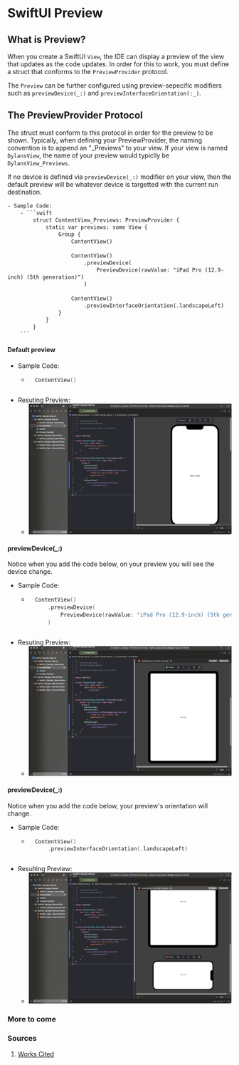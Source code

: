 # SwiftUI Preview

## What is Preview?

When you create a SwiftUI `View`, the IDE can display a preview of the view that updates as the code updates. In order for this to work, you must define a struct that conforms to the `PreviewProvider` protocol.

The `Preview` can be further configured using preview-sepecific modifiers such as `previewDevice(_:)` and `previewInterfaceOrientation(:_)`.

## The PreviewProvider Protocol

The struct must conform to this protocol in order for the preview to be shown. Typically, when defining your PreviewProvider, the naming convention is to append an "_Previews" to your view. If your view is named `DylansView`, the name of your preview would typiclly be `DylansView_Previews`.

If no device is defined via `previewDevice(_:)` modifier on your view, then the default preview will be whatever device is targetted with the current run destination.

    - Sample Code:
        - ```swift
            struct ContentView_Previews: PreviewProvider {
                static var previews: some View {
                    Group {
                        ContentView()

                        ContentView()
                            .previewDevice(
                                PreviewDevice(rawValue: "iPad Pro (12.9-inch) (5th generation)")
                            )

                        ContentView()
                            .previewInterfaceOrientation(.landscapeLeft)
                    }
                }
            }
        ```

#### Default preview
- Sample Code:
    - ```swift
        ContentView()
    ```
- Resuting Preview:
    - ![iPhone Preview](images/iPhone-Preview.png)

#### previewDevice(_:)

Notice when you add the code below, on your preview you will see the device change. 

- Sample Code:
    - ```swift
        ContentView()
            .previewDevice(
                PreviewDevice(rawValue: "iPad Pro (12.9-inch) (5th generation)")
            )
    ```
- Resuting Preview:
    - ![iPad Preview](images/iPad-Preview.png)


#### previewDevice(_:)
Notice when you add the code below, your preview's orientation will change.

- Sample Code:
    - ```swift
        ContentView()
            .previewInterfaceOrientation(.landscapeLeft)
    ```

- Resulting Preview:
    - ![Landscape Preview](images/iPhone-Landscape-Preview.png)



### More to come

### Sources
1. [Works Cited](sources.md)